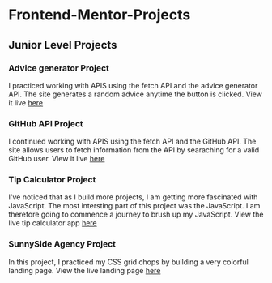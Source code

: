 # Frontend-Mentor-Projects
## Junior Level Projects

### Advice generator Project
   I practiced working with APIS using the fetch API and the advice generator API. The site generates a random advice anytime the button is clicked. View it live [here](https://eno-advice-generator.netlify.app/)

### GitHub API Project
   I continued working with APIS using the fetch API and the GitHub API. The site allows users to fetch information from the API by searaching for a valid GitHub user. View it live [here](https://eno-github-api.netlify.app/)
   
### Tip Calculator Project
  I've noticed that as I build more projects, I am getting more fascinated with JavaScript. The most intersting part of this project was the JavaScript. I am therefore going to commence a journey to brush up my JavaScript. View the live tip calculator app [here](https://eno-tip-calcualtor.netlify.app/)

### SunnySide Agency Project
  In this project, I practiced my CSS grid chops by building a very colorful landing page. View the live landing page [here](https://eno-sunnyside-agency.netlify.app/)
